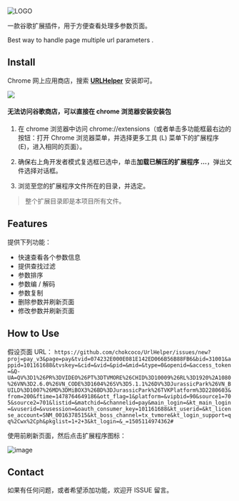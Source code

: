 ![LOGO](https://github.com/chokcoco/UrlHelper/blob/master/images/icon-logo.png?raw=true)

一款谷歌扩展插件，用于方便查看处理多参数页面。

Best way to handle page multiple url parameters .

## Install

Chrome 网上应用商店，搜索 [**URLHelper**](https://chrome.google.com/webstore/search/urlhelper?hl=zh-CN) 安装即可。

![](https://user-images.githubusercontent.com/8554143/33596367-6a8f2f1a-d9d6-11e7-9ee2-f05a21faaac9.png)

#### 无法访问谷歌商店，可以直接在 chrome 浏览器安装安装包

1. 在 chrome 浏览器中访问 chrome://extensions（或者单击多功能框最右边的按钮：打开 Chrome 浏览器菜单，并选择更多工具 (L) 菜单下的扩展程序 (E)，进入相同的页面）。

2. 确保右上角开发者模式复选框已选中，单击**加载已解压的扩展程序 …**，弹出文件选择对话框。

3. 浏览至您的扩展程序文件所在的目录，并选定。

> 整个扩展目录即是本项目所有文件。

## Features

提供下列功能：

* 快速查看各个参数信息
* 提供查找过滤
* 参数排序
* 参数编 / 解码
* 参数复制
* 删除参数并刷新页面
* 修改参数并刷新页面

## How to Use

假设页面 URL：
`https://github.com/chokcoco/UrlHelper/issues/new?proj=pay_v3&page=pay&tvid=074232E000E081E142ED066B56B88FB6&bid=31001&appid=101161688&tvskey=&cid=&vid=&pid=&mid=&type=0&openid=&access_token=&Q-UA=QV%3D1%26PR%3DVIDEO%26PT%3DTVMORE%26CHID%3D10009%26RL%3D1920%2A1080%26VN%3D2.6.0%26VN_CODE%3D1604%26SV%3D5.1.1%26DV%3DJurassicPark%26VN_BUILD%3D1007%26MD%3DMiBOX3%26BD%3DJurassicPark%26TVKPlatform%3D2280603&from=200&ftime=1478764649186&ott_flag=1&platform=&vipbid=90&source1=705&source2=701&listid=&matchid=&channelid=pay&main_login=&kt_main_login=&vuserid=&vusession=&oauth_consumer_key=101161688&kt_userid=&kt_license_account=SNM_0016378515&kt_boss_channel=tx_tvmore&kt_login_support=qq%2Cwx%2Cph&pkglist=1+2+3&kt_login=&_=1505114974362#`

使用前刷新页面，然后点击扩展程序图标：

![image](https://user-images.githubusercontent.com/8554143/33594116-9749bc86-d9cd-11e7-93e2-b2770187bab9.png)

## Contact

如果有任何问题，或者希望添加功能，欢迎开 ISSUE 留言。



